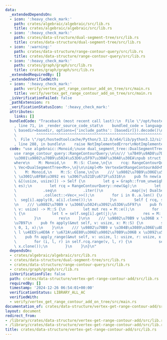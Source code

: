 ```yaml
---
data:
  _extendedDependsOn:
  - icon: ':heavy_check_mark:'
    path: crates/algebraic/algebraic/src/lib.rs
    title: crates/algebraic/algebraic/src/lib.rs
  - icon: ':heavy_check_mark:'
    path: crates/data-structure/dual-segment-tree/src/lib.rs
    title: crates/data-structure/dual-segment-tree/src/lib.rs
  - icon: ':warning:'
    path: crates/data-structure/range-contour-query/src/lib.rs
    title: crates/data-structure/range-contour-query/src/lib.rs
  - icon: ':heavy_check_mark:'
    path: crates/graph/graph/src/lib.rs
    title: crates/graph/graph/src/lib.rs
  _extendedRequiredBy: []
  _extendedVerifiedWith:
  - icon: ':heavy_check_mark:'
    path: verify/vertex_get_range_contour_add_on_tree/src/main.rs
    title: verify/vertex_get_range_contour_add_on_tree/src/main.rs
  _isVerificationFailed: false
  _pathExtension: rs
  _verificationStatusIcon: ':heavy_check_mark:'
  attributes:
    links: []
  bundledCode: "Traceback (most recent call last):\n  File \"/opt/hostedtoolcache/Python/3.12.8/x64/lib/python3.12/site-packages/onlinejudge_verify/documentation/build.py\"\
    , line 71, in _render_source_code_stat\n    bundled_code = language.bundle(stat.path,\
    \ basedir=basedir, options={'include_paths': [basedir]}).decode()\n          \
    \         ^^^^^^^^^^^^^^^^^^^^^^^^^^^^^^^^^^^^^^^^^^^^^^^^^^^^^^^^^^^^^^^^^^^^^^^^^^^^^^^^^\n\
    \  File \"/opt/hostedtoolcache/Python/3.12.8/x64/lib/python3.12/site-packages/onlinejudge_verify/languages/rust.py\"\
    , line 288, in bundle\n    raise NotImplementedError\nNotImplementedError\n"
  code: "use algebraic::Monoid;\nuse dual_segment_tree::DualSegmentTree;\nuse graph::Graph;\n\
    use range_contour_query::RangeContourQuery;\n\n/// \u7B49\u9AD8\u7DDA\u52A0\u7B97\
    \u3001\u9802\u70B9\u5024\u53D6\u5F97\u30AF\u30A8\u30EA\npub struct VertexGetRangeContourAdd<M>\n\
    where\n    M: Monoid,\n    M::S: Clone,\n{\n    rcq: RangeContourQuery,\n    seg:\
    \ Vec<DualSegmentTree<M>>,\n}\n\nimpl<M> VertexGetRangeContourAdd<M>\nwhere\n\
    \    M: Monoid,\n    M::S: Clone,\n{\n    /// \u9802\u70B9\u306E\u5024\u3092 a\
    \ \u3001\u8FBA\u3092 es \u3067\u521D\u671F\u5316\n    pub fn new(a: &[M::S], es:\
    \ &[(usize, usize)]) -> Self {\n        let g = Graph::from_unweighted_undirected_edges(a.len(),\
    \ es);\n        let rcq = RangeContourQuery::new(&g);\n        let mut seg = rcq\n\
    \            .seq\n            .iter()\n            .map(|v| DualSegmentTree::<M>::new(v.len()))\n\
    \            .collect::<Vec<_>>();\n        for i in 0..a.len() {\n          \
    \  seg[i].apply(0, a[i].clone());\n        }\n        Self { rcq, seg }\n    }\n\
    \n    /// \u9802\u70B9 v \u306E\u5024\u3092\u53D6\u5F97\n    pub fn get(&self,\
    \ v: usize) -> M::S {\n        let mut res = M::e();\n        for (i, j) in self.rcq.point(v)\
    \ {\n            let t = self.seg[i].get(j);\n            res = M::op(&res, &t);\n\
    \        }\n        res\n    }\n\n    /// \u9802\u70B9 v \u306B x \u3092\u52A0\
    \u7B97\n    pub fn apply(&mut self, v: usize, x: M::S) {\n        self.apply_range(v,\
    \ 0, 1, x);\n    }\n\n    /// \u9802\u70B9 v \u304B\u3089\u306E\u8DDD\u96E2\u304C\
    \ l \u4EE5\u4E0A r \u672A\u6E80\u306E\u9802\u70B9\u306B x \u3092\u52A0\u7B97\n\
    \    pub fn apply_range(&mut self, v: usize, l: usize, r: usize, x: M::S) {\n\
    \        for (i, l, r) in self.rcq.range(v, l, r) {\n            self.seg[i].apply_range(l..r,\
    \ x.clone());\n        }\n    }\n}\n"
  dependsOn:
  - crates/algebraic/algebraic/src/lib.rs
  - crates/data-structure/dual-segment-tree/src/lib.rs
  - crates/data-structure/range-contour-query/src/lib.rs
  - crates/graph/graph/src/lib.rs
  isVerificationFile: false
  path: crates/data-structure/vertex-get-range-contour-add/src/lib.rs
  requiredBy: []
  timestamp: '2024-12-26 06:54:01+00:00'
  verificationStatus: LIBRARY_ALL_AC
  verifiedWith:
  - verify/vertex_get_range_contour_add_on_tree/src/main.rs
documentation_of: crates/data-structure/vertex-get-range-contour-add/src/lib.rs
layout: document
redirect_from:
- /library/crates/data-structure/vertex-get-range-contour-add/src/lib.rs
- /library/crates/data-structure/vertex-get-range-contour-add/src/lib.rs.html
title: crates/data-structure/vertex-get-range-contour-add/src/lib.rs
---
```

